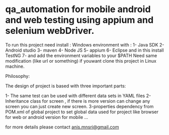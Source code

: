 # qa_automation for mobile android and web testing using appium and selenium webDriver.
To run this project need install :
  Windows environment with :
  1- Java SDK 
  2- Android studio
  3- maven
  4- Node JS
  5- appium 
  6- Eclipse and in this install TestNG
  7- and add the environment variables to your $PATH
  Need same modification (like url or something) if youwant clone this project in Linux machine.
  
  Philosophy:
  
  The design of project is based with three important parts:
  
  1- The same test can be used with different data sets in YAML files
  2- Inheritance class for screen , if there is more version can change any screen you can just create new screen.
  3-properties dependency from POM.xml of global project to set global data used for project like browser for web or android version for mobile ...
  
  for more details please contact anis.mnsri@gmail.com
